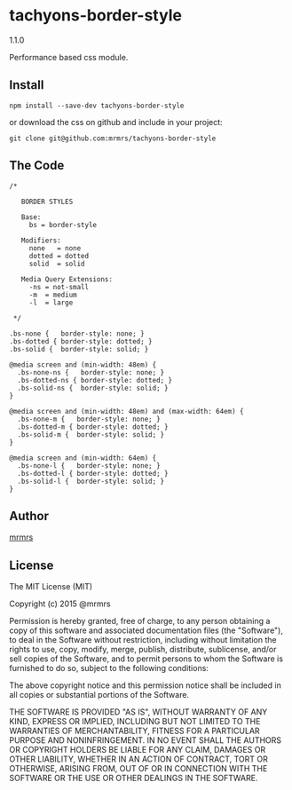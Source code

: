 # tachyons-border-style
1.1.0

Performance based css module.

## Install
```
npm install --save-dev tachyons-border-style
```

or download the css on github and include in your project:

```
git clone git@github.com:mrmrs/tachyons-border-style
```

## The Code
```
/*

   BORDER STYLES

   Base:
     bs = border-style

   Modifiers:
     none   = none
     dotted = dotted
     solid  = solid

   Media Query Extensions:
     -ns = not-small
     -m  = medium
     -l  = large

 */

.bs-none {   border-style: none; }
.bs-dotted { border-style: dotted; }
.bs-solid {  border-style: solid; }

@media screen and (min-width: 48em) {
  .bs-none-ns {   border-style: none; }
  .bs-dotted-ns { border-style: dotted; }
  .bs-solid-ns {  border-style: solid; }
}

@media screen and (min-width: 48em) and (max-width: 64em) {
  .bs-none-m {   border-style: none; }
  .bs-dotted-m { border-style: dotted; }
  .bs-solid-m {  border-style: solid; }
}

@media screen and (min-width: 64em) {
  .bs-none-l {   border-style: none; }
  .bs-dotted-l { border-style: dotted; }
  .bs-solid-l {  border-style: solid; }
}

```

## Author

[mrmrs](http://mrmrs.io)

## License

The MIT License (MIT)

Copyright (c) 2015 @mrmrs

Permission is hereby granted, free of charge, to any person obtaining a copy
of this software and associated documentation files (the "Software"), to deal
in the Software without restriction, including without limitation the rights
to use, copy, modify, merge, publish, distribute, sublicense, and/or sell
copies of the Software, and to permit persons to whom the Software is
furnished to do so, subject to the following conditions:

The above copyright notice and this permission notice shall be included in
all copies or substantial portions of the Software.

THE SOFTWARE IS PROVIDED "AS IS", WITHOUT WARRANTY OF ANY KIND, EXPRESS OR
IMPLIED, INCLUDING BUT NOT LIMITED TO THE WARRANTIES OF MERCHANTABILITY,
FITNESS FOR A PARTICULAR PURPOSE AND NONINFRINGEMENT. IN NO EVENT SHALL THE
AUTHORS OR COPYRIGHT HOLDERS BE LIABLE FOR ANY CLAIM, DAMAGES OR OTHER
LIABILITY, WHETHER IN AN ACTION OF CONTRACT, TORT OR OTHERWISE, ARISING FROM,
OUT OF OR IN CONNECTION WITH THE SOFTWARE OR THE USE OR OTHER DEALINGS IN
THE SOFTWARE.

